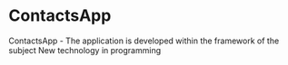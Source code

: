 # ContactsApp
ContactsApp - The application is developed within the framework of the subject New technology in programming
